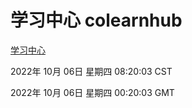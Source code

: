 # 学习中心 colearnhub
[学习中心](http://27.19.32.34:56308/colearnhub/)

2022年 10月 06日 星期四 08:20:03 CST

2022年 10月 06日 星期四 00:20:03 GMT
